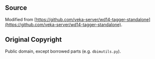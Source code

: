 ## Source

Modified from [https://github.com/veka-server/wd14-tagger-standalone](https://github.com/veka-server/wd14-tagger-standalone).

## Original Copyright

Public domain, except borrowed parts (e.g. `dbimutils.py`).
